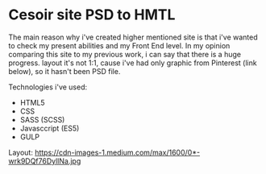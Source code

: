 # Cesoir site PSD to HMTL
The main reason why i've created higher mentioned site is that i've wanted to check my present abilities and my Front End level. 
In my opinion comparing this site to my previous work, i can say that there is a huge progress. layout it's not 1:1, cause i've had only graphic from Pinterest (link below), so it hasn't been PSD file. 

Technologies i've used:
- HTML5
- CSS
- SASS (SCSS)
- Javasccript (ES5)
- GULP

Layout: https://cdn-images-1.medium.com/max/1600/0*-wrk9DQf76DyllNa.jpg